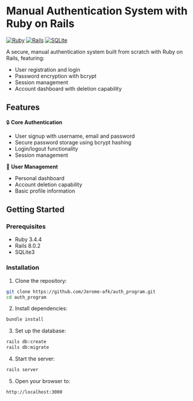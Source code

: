 # Manual Authentication System with Ruby on Rails

[![Ruby](https://img.shields.io/badge/Ruby-3.x+-red.svg)](https://ruby-lang.org)
[![Rails](https://img.shields.io/badge/Rails-7.x-blue.svg)](https://rubyonrails.org)
[![SQLite](https://img.shields.io/badge/Database-SQLite3-green.svg)](https://sqlite.org)

A secure, manual authentication system built from scratch with Ruby on Rails, featuring:
- User registration and login
- Password encryption with bcrypt
- Session management
- Account dashboard with deletion capability

## Features

🔒 **Core Authentication**
- User signup with username, email and password
- Secure password storage using bcrypt hashing
- Login/logout functionality
- Session management

👤 **User Management**
- Personal dashboard
- Account deletion capability
- Basic profile information

## Getting Started

### Prerequisites
- Ruby 3.4.4
- Rails 8.0.2
- SQLite3

### Installation

1. Clone the repository:
```bash
git clone https://github.com/Jerome-afk/auth_program.git
cd auth_program
```

2. Install dependencies:
```bash
bundle install
```
3. Set up the database:
```bash
rails db:create
rails db:migrate
```
4. Start the server:
```bash
rails server
```
5. Open your browser to:
```text
http://localhost:3000
```